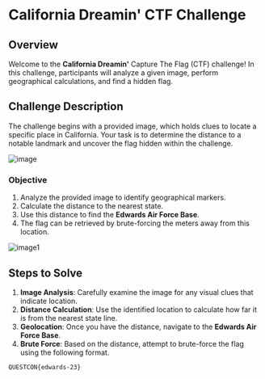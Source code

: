 # California Dreamin' CTF Challenge

## Overview
Welcome to the **California Dreamin'** Capture The Flag (CTF) challenge! In this challenge, participants will analyze a given image, perform geographical calculations, and find a hidden flag.

## Challenge Description
The challenge begins with a provided image, which holds clues to locate a specific place in California. Your task is to determine the distance to a notable landmark and uncover the flag hidden within the challenge.

![image](https://github.com/x03ee/QuestconCTF-2024/blob/main/OSINT/California%20Dreamin'/p1.png)

### Objective
1. Analyze the provided image to identify geographical markers.
2. Calculate the distance to the nearest state.
3. Use this distance to find the **Edwards Air Force Base**.
4. The flag can be retrieved by brute-forcing the meters away from this location.

![image1](https://github.com/x03ee/QuestconCTF-2024/blob/main/OSINT/California%20Dreamin'/p2.png)

## Steps to Solve
1. **Image Analysis**: Carefully examine the image for any visual clues that indicate location.
2. **Distance Calculation**: Use the identified location to calculate how far it is from the nearest state line.
3. **Geolocation**: Once you have the distance, navigate to the **Edwards Air Force Base**. 
4. **Brute Force**: Based on the distance, attempt to brute-force the flag using the following format.


```
QUESTCON{edwards-23}
```
